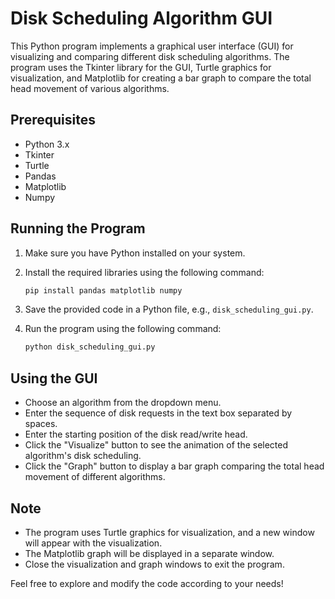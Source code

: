 # Disk Scheduling Algorithm GUI

This Python program implements a graphical user interface (GUI) for visualizing and comparing different disk scheduling algorithms. The program uses the Tkinter library for the GUI, Turtle graphics for visualization, and Matplotlib for creating a bar graph to compare the total head movement of various algorithms.

## Prerequisites

- Python 3.x
- Tkinter
- Turtle
- Pandas
- Matplotlib
- Numpy

## Running the Program

1. Make sure you have Python installed on your system.

2. Install the required libraries using the following command:

   ```bash
   pip install pandas matplotlib numpy
   ```

3. Save the provided code in a Python file, e.g., `disk_scheduling_gui.py`.

4. Run the program using the following command:

   ```bash
   python disk_scheduling_gui.py
   ```

## Using the GUI

- Choose an algorithm from the dropdown menu.
- Enter the sequence of disk requests in the text box separated by spaces.
- Enter the starting position of the disk read/write head.
- Click the "Visualize" button to see the animation of the selected algorithm's disk scheduling.
- Click the "Graph" button to display a bar graph comparing the total head movement of different algorithms.

## Note

- The program uses Turtle graphics for visualization, and a new window will appear with the visualization.
- The Matplotlib graph will be displayed in a separate window.
- Close the visualization and graph windows to exit the program.

Feel free to explore and modify the code according to your needs!
